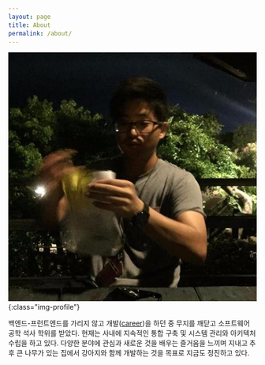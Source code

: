 ```yaml
---
layout: page
title: About
permalink: /about/
---
```


![나야 나](/images/me.jpg){:class="img-profile"}

백엔드-프런트엔드를 가리지 않고 개발([career])을 하던 중 무지를 깨닫고 소프트웨어 공학 석사 학위를 받았다. 
현재는 사내에 지속적인 통합 구축 및 시스템 관리와 아키텍처 수립을 하고 있다. 
다양한 분야에 관심과 새로운 것을 배우는 즐거움을 느끼며 지내고 추후 큰 나무가 있는 집에서 강아지와 함께 개발하는 것을 목표로 지금도 정진하고 있다.

[career]: https://github.com/BaobabDuncan/career